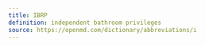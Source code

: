 ```yaml
---
title: IBRP
definition: independent bathroom privileges
source: https://openmd.com/dictionary/abbreviations/i
---
```

